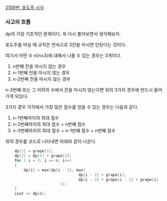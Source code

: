 [2156번: 포도주 시식](https://www.acmicpc.net/problem/2156)

### 사고의 흐름

dp의 가장 기초적인 문제이다. 꼭 다시 풀어보면서 생각해보자.

포도주를 마실 때 규칙은 연속으로 3잔을 마시면 안된다는 것이다.

여기서 어떤 수 n(n≥3)에 대해서 나올 수 있는 경우는 3개이다.

1. n번째 잔을 마시지 않는 경우
2. n-1번째 잔을 마시지 않는 경우
3. n-2번째 잔을 마시지 않는 경우

n-3번째 또는 그 이하의 수에서 잔을 마시지 않는다면 위의 3가지 경우에 반드시 들어가게 되있다.

3가지 경우 각각에서 가장 많은 점수를 얻을 수 있는 경우는 다음과 같다.

1. n-1번째까지의 최대 점수
2. n-2번째까지의 최대 점수 + n번째 점수
3. n-3번째까지의 최대 점수 + n-1번째 점수 + n번째 점수

위의 경우를 코드로 나타내면 아래와 같이 나온다.

```cpp
	dp[1] = grape[1];
	dp[2] = dp[1] + grape[2];
	for ( i = 3; i <= n; i++)
	{
		dp[i] = max(dp[i - 1], max(
								dp[i - 2] + grape[i], 
								dp[i - 3] + grape[i - 1] + grape[i]
						));
	}
	cout << dp[n];
```
